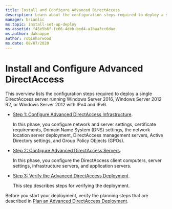 ```yaml
---
title: Install and Configure Advanced DirectAccess
description: Learn about the configuration steps required to deploy a single DirectAccess server running  Windows Server 2016, Windows Server 2012 R2, or Windows Server 2012 with IPv4 and IPv6.
manager: brianlic
ms.topic: install-set-up-deploy
ms.assetid: f45e5b6f-fc66-4deb-bed4-a1baa3cc6dae
ms.author: daknappe
author: robinharwood
ms.date: 08/07/2020
---
```

# Install and Configure Advanced DirectAccess

This overview lists the configuration steps required to deploy a single DirectAccess server running  Windows Server 2016, Windows Server 2012 R2, or Windows Server 2012 with IPv4 and IPv6.

-   [Step 1: Configure Advanced DirectAccess Infrastructure](da-adv-configure-s1-infrastructure.md).

    In this phase, you configure network and server settings, certificate requirements, Domain Name System (DNS) settings, the network location server deployment, DirectAccess management servers, Active Directory settings, and Group Policy Objects (GPOs).

-   [Step 2: Configure Advanced DirectAccess Servers](da-adv-configure-s2-servers.md).

    In this phase, you configure the DirectAccess client computers, server settings, infrastructure servers, and application servers.

-   [Step 3: Verify the Advanced DirectAccess Deployment](da-adv-configure-s3-verify.md).

    This step describes steps for verifying the deployment.

Before you start your deployment, verify the planning steps that are described in [Plan an Advanced DirectAccess Deployment](Plan-an-Advanced-DirectAccess-Deployment.md).




